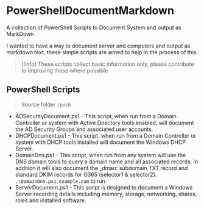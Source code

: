 # PowerShellDocumentMarkdown

A collection of PowerShell Scripts to Document System and output as MarkDown

I wanted to have a way to document server and computers and output as markdown text, these simple scripts are aimed to help in the process of this.

>[!info]
>These scripts collect basic information only, please contribute to improving these where possible

## PowerShell Scripts

> Source folder `/pwsh`

- ADSecurityDocument.ps1 - This script, when run from a Domain Controller or system with Active Directory tools enabled, will document the AD Security Groups and associated user accounts.
- DHCPDocument.ps1 - This script, when run from a Domain Controller or system with DHCP tools installed will document the Windows DHCP Server.
- DomainDns.ps1 - This script, when run from any system will use the DNS domain tools to query a domain name and all associated records.  In addition it will also document the _dmarc subdomain TXT record and standard DKIM records for O365 (selector1 & selector2). `.\DomainDns.ps1 example.com` to run
- ServerDocument.ps1 - This script is designed to document a Windows Server recording details including memory, storage, networking, shares, roles and installed software.